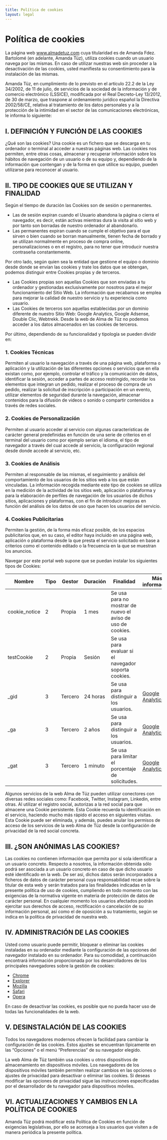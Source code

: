 ```yaml
---
title: Política de cookies
layout: legal
---
```

# Política de cookies

La página web www.almadetuz.com cuya titularidad es de Amanda Fdez. Bartolomé (en adelante, Amanda Tüz), utiliza cookies cuando un usuario navega por las mismas. En caso de utilizar nuestras web sin proceder a la desactivación de las cookies, usted manifiesta su consentimiento para la instalación de las mismas.

Amanda Tüz, en cumplimiento de lo previsto en el artículo 22.2 de la Ley 34/2002, de 11 de julio, de servicios de la sociedad de la información y de comercio electrónico (LSSICE), modificada por el Real Decreto-Ley 13/2012, de 30 de marzo, que traspone al ordenamiento jurídico español la Directiva 2002/58/CE, relativa al tratamiento de los datos personales y a la protección de la intimidad en el sector de las comunicaciones electrónicas, le informa lo siguiente:

## I. DEFINICIÓN Y FUNCIÓN DE LAS COOKIES

¿Qué son las cookies? Una cookie es un fichero que se descarga en tu ordenador o terminal al acceder a nuestras páginas web. Las cookies nos permiten, entre otras cosas, almacenar y recuperar información sobre los hábitos de navegación de un usuario o de su equipo y, dependiendo de la información que contengan y de la forma en que utilice su equipo, pueden utilizarse para reconocer al usuario.

## II. TIPO DE COOKIES QUE SE UTILIZAN Y FINALIDAD

Según el tiempo de duración las Cookies son de sesión o permanentes.

- Las de sesión expiran cuando el Usuario abandona la página o cierra el navegador, es decir, están activas mientras dura la visita al sitio web y por tanto son borradas de nuestro ordenador al abandonarlo.
- Las permanentes expiran cuando se cumple el objetivo para el que sirven o bien cuando se borran manualmente, tienen fecha de borrado y se utilizan normalmente en proceso de compra online, personalizaciones o en el registro, para no tener que introducir nuestra contraseña constantemente.

Por otro lado, según quien sea la entidad que gestione el equipo o dominio desde donde se envían las cookies y trate los datos que se obtengan, podemos distinguir entre Cookies propias y de terceros.

- Las Cookies propias son aquellas Cookies que son enviadas a tu ordenador y gestionadas exclusivamente por nosotros para el mejor funcionamiento del Sitio Web. La información que recabamos se emplea para mejorar la calidad de nuestro servicio y tu experiencia como usuario.
- Las Cookies de terceros son aquellas establecidas por un dominio diferente de nuestro Sitio Web: Google Analytics, Google Adsense, Double Clic, Webtrekk. Desde la web de Alma de Tüz no podemos acceder a los datos almacenados en las cookies de terceros.

Por último, dependiendo de su funcionalidad y tipología se pueden dividir en:

### 1. Cookies Técnicas

Permiten al usuario la navegación a través de una página web, plataforma o aplicación y la utilización de las diferentes opciones o servicios que en ella existan como, por ejemplo, controlar el tráfico y la comunicación de datos, identificar la sesión, acceder a partes de acceso restringido, recordar los elementos que integran un pedido, realizar el proceso de compra de un pedido, realizar la solicitud de inscripción o participación en un evento, utilizar elementos de seguridad durante la navegación, almacenar contenidos para la difusión de videos o sonido o compartir contenidos a través de redes sociales.

### 2. Cookies de Personalización

Permiten al usuario acceder al servicio con algunas características de carácter general predefinidas en función de una serie de criterios en el terminal del usuario como por ejemplo serian el idioma, el tipo de navegador a través del cual accede al servicio, la configuración regional desde donde accede al servicio, etc.

### 3. Cookies de Análisis

Permiten al responsable de las mismas, el seguimiento y análisis del comportamiento de los usuarios de los sitios web a los que están vinculadas. La información recogida mediante este tipo de cookies se utiliza en la medición de la actividad de los sitios web, aplicación o plataforma y para la elaboración de perfiles de navegación de los usuarios de dichos sitios, aplicaciones y plataformas, con el fin de introducir mejoras en función del análisis de los datos de uso que hacen los usuarios del servicio.

### 4. Cookies Publicitarias

Permiten la gestión, de la forma más eficaz posible, de los espacios publicitarios que, en su caso, el editor haya incluido en una página web, aplicación o plataforma desde la que presta el servicio solicitado en base a criterios como el contenido editado o la frecuencia en la que se muestran los anuncios.

Navegar por este portal web supone que se puedan instalar los siguientes tipos de Cookies:

<table class="table text-soft-white"><thead>
    <tr>
        <th>Nombre</th>
        <th>Tipo</th>
        <th>Gestor</th>
        <th>Duración</th>
        <th>Finalidad</th>
        <th>Más información</th>
    </tr>
    </thead><tbody>
    <tr>
        <td>cookie_notice</td>
        <td>2</td>
        <td>Propia</td>
        <td>1 mes</td>
        <td>Se usa para no mostrar de nuevo el aviso de uso de cookies.</td>
        <td></td>
    </tr>
    <tr>
        <td>testCookie</td>
        <td>2</td>
        <td>Propia</td>
        <td>Sesión</td>
        <td>Se usa para evaluar si el navegador soporta cookies.</td>
        <td></td>
    </tr>
    <tr>
        <td>_gid</td>
        <td>3</td>
        <td>Tercero</td>
        <td>24 horas</td>
        <td>Se usa para distinguir a los usuarios.</td>
        <td><a href="https://developers.google.com/analytics/devguides/collection/gtagjs/cookie-usage?hl=es" target="_blank">Google Analytics</a></td>
    </tr>
    <tr>
        <td>_ga</td>
        <td>3</td>
        <td>Tercero</td>
        <td>2 años</td>
        <td>Se usa para distinguir a los usuarios.</td>
        <td><a href="https://developers.google.com/analytics/devguides/collection/gtagjs/cookie-usage?hl=es" target="_blank">Google Analytics</a></td>
    </tr>
    <tr>
        <td>_gat</td>
        <td>3</td>
        <td>Tercero</td>
        <td>1 minuto</td>
        <td>Se usa para limitar el porcentaje de solicitudes.</td>
        <td><a href="https://developers.google.com/analytics/devguides/collection/gtagjs/cookie-usage?hl=es" target="_blank">Google Analytics</a></td>
    </tr>
</tbody></table>

Algunos servicios de la web Alma de Tüz pueden utilizar conectores con diversas redes sociales como: Facebook, Twitter, Instagram, Linkedin, entre otras. Al utilizar el registro social, autorizas a la red social para que almacene una Cookie persistente. Esta Cookie recuerda tu identificación en el servicio, haciendo mucho más rápido el acceso en siguientes visitas. Esta Cookie puede ser eliminada, y además, puedes anular los permisos de acceso de los servicios de la web Alma de Tüz desde la configuración de privacidad de la red social concreta.

## III. ¿SON ANÓNIMAS LAS COOKIES?

Las cookies no contienen información que permita por sí sola identificar a un usuario concreto. Respecto a nosotros, la información obtenida sólo podrá ser asociada a un usuario concreto en caso de que dicho usuario esté identificado en la web. De ser así, dichos datos serán incorporados a ficheros de datos de carácter personal cuya responsabilidad recae sobre la titular de esta web y serán tratados para las finalidades indicadas en la presente política de uso de cookies, cumpliendo en todo momento con las exigencias de la normativa vigente en materia de protección de datos de carácter personal. En cualquier momento los usuarios afectados podrán ejercitar sus derechos de acceso, rectificación o cancelación de su información personal, así como el de oposición a su tratamiento, según se indica en la política de privacidad de nuestra web.

## IV. ADMINISTRACIÓN DE LAS COOKIES

Usted como usuario puede permitir, bloquear o eliminar las cookies instaladas en su ordenador mediante la configuración de las opciones del navegador instalado en su ordenador. Para su comodidad, a continuación encontrará información proporcionada por los desarrolladores de los principales navegadores sobre la gestión de cookies:

- <a href="http://support.google.com/chrome/bin/answer.py?hl=es&answer=95647" target="_blank">Chrome</a>
- <a href="http://windows.microsoft.com/es-es/windows-vista/block-or-allow-cookies" target="_blank">Explorer</a>
- <a href="https://support.mozilla.org/es/kb/habilitar-y-deshabilitar-cookies-sitios-web-rastrear-preferencias" target="_blank">Mozilla</a>
- <a href="http://support.apple.com/kb/ph5042" target="_blank">Safari</a>
- <a href="http://help.opera.com/Windows/11.50/es-ES/cookies.html" target="_blank">Opera</a>

En caso de desactivar las cookies, es posible que no pueda hacer uso de todas las funcionalidades de la web.

## V. DESINSTALACIÓN DE LAS COOKIES

Todos los navegadores modernos ofrecen la facilidad para cambiar la configuración de las cookies. Estos ajustes se encuentran típicamente en las “Opciones” o el menú “Preferencias” de su navegador elegido.

La web Alma de Tüz también usa cookies u otros dispositivos de almacenamiento en dispositivos móviles. Los navegadores de los dispositivos móviles también permiten realizar cambios en las opciones o ajustes de privacidad para desactivar o eliminar las cookies. Si deseas modificar las opciones de privacidad sigue las instrucciones especificadas por el desarrollador de tu navegador para dispositivos móviles.

## VI. ACTUALIZACIONES Y CAMBIOS EN LA POLÍTICA DE COOKIES

Amanda Tüz podrá modificar esta Política de Cookies en función de exigencias legislativas, por ello se aconseja a los usuarios que visiten a de manera periódica la presente política.
